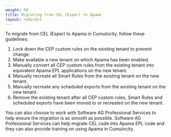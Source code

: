 ```yaml
---
weight: 50
title: Migrating from CEL (Esper) to Apama
layout: redirect
---
```

To migrate from CEL (Esper) to Apama in Cumulocity, follow these guidelines:

1. Lock down the CEP custom rules on the existing tenant to prevent change.
2. Make available a new tenant on which Apama has been enabled.
3. Manually convert all CEP custom rules from the existing tenant into equivalent Apama EPL applications on the new tenant.
4. Manually recreate all Smart Rules from the existing tenant on the new tenant.
5. Manually recreate any scheduled exports from the existing tenant on the new tenant.
6. Remove the existing tenant after all CEP custom rules, Smart Rules and scheduled exports have been moved to or recreated on the new tenant.

You can also choose to work with Software AG Professional Services to help ensure the migration is as smooth as possible. Software AG Professional Services can help migrate CEL code into Apama EPL code and they can also provide training on using Apama in Cumulocity.